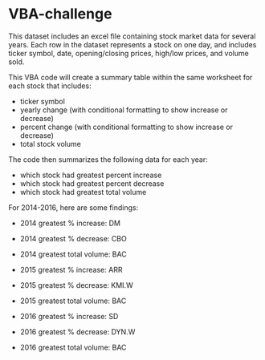 # VBA-challenge

This dataset includes an excel file containing stock market data for several years. 
Each row in the dataset represents a stock on one day, and includes ticker symbol, date, opening/closing prices, high/low prices, and volume sold.

This VBA code will create a summary table within the same worksheet for each stock that includes:
- ticker symbol
- yearly change (with conditional formatting to show increase or decrease)
- percent change (with conditional formatting to show increase or decrease)
- total stock volume

The code then summarizes the following data for each year:
- which stock had greatest percent increase
- which stock had greatest percent decrease
- which stock had greatest total volume


For 2014-2016, here are some findings:
- 2014 greatest % increase: DM
- 2014 greatest % decrease: CBO
- 2014 greatest total volume: BAC

- 2015 greatest % increase: ARR
- 2015 greatest % decrease: KMI.W
- 2015 greatest total volume: BAC

- 2016 greatest % increase: SD
- 2016 greatest % decrease: DYN.W
- 2016 greatest total volume: BAC
